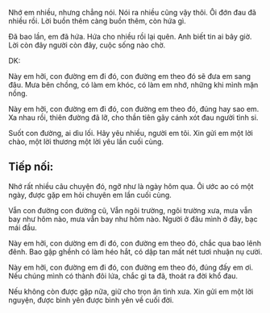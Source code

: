 Nhớ em nhiều, nhưng chẳng nói. Nói ra nhiều cũng vậy thôi. Ôi đớn đau đã nhiều rồi. Lời buồn thêm càng buồn thêm, còn hứa gì.

Đã bao lần, em đã hứa. Hứa cho nhiều rồi lại quên. Anh biết tin ai bây giờ. Lời còn đây người còn đây, cuộc sống nào chờ.

DK:

Này em hỡi, con đường em đi đó, con đường em theo đó sẽ đưa em sang đâu. Mưa bên chồng, có làm em khóc, có làm em nhớ, những khi mình mặn nồng.

Này em hỡi, con đường em đi đó, con đường em theo đó, đúng hay sao em. Xa nhau rồi, thiên đường đã lỡ, cho thần tiên gãy cánh xót đau người tình si.

Suốt con đường, ai dìu lối. Hãy yêu nhiều, người em tôi. Xin gửi em một lời chào, một lời thương một lời yêu lần cuối cùng.

## Tiếp nối:

Nhớ rất nhiều câu chuyện đó, ngỡ như là ngày hôm qua. Ôi ước ao có một ngày, được gặp em hỏi chuyên em lần cuối cùng.

Vẫn con đường con đường cũ, Vẫn ngôi trường, ngôi trường xưa, mưa vẫn bay như hôm nào, mưa vẫn bay như hôm nào. Người ở đâu mình ở đây, bạc mái đầu.

Này em hỡi, con dường em đi đó, con đường em theo đó, chắc qua bao lênh đênh. Bao gập ghềnh có làm héo hắt, có dập tan mất nét tươi nhuận nụ cười.

Này em hỡi, con đường em đi đó, con đường em theo đó, đúng đấy em ơi. Nếu chúng mình có thành đôi lứa, chắc gì ta đã, thoát ra đời khổ đau.

Nếu không còn được gặp nữa, giữ cho trọn ân tình xưa. Xin gửi em một lời nguyện, được bình yên được bình yên về cuối đời.
